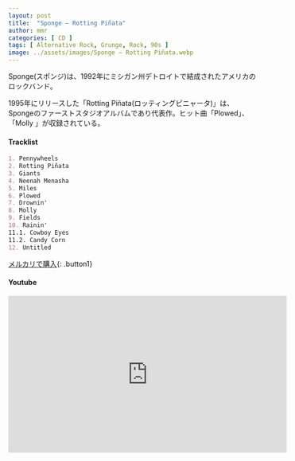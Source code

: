 ```yaml
---
layout: post
title:  "Sponge – Rotting Piñata"
author: mmr
categories: [ CD ]
tags: [ Alternative Rock, Grunge, Rock, 90s ]
image: ../assets/images/Sponge – Rotting Piñata.webp
---
```


Sponge(スポンジ)は、1992年にミシガン州デトロイトで結成されたアメリカのロックバンド。

1995年にリリースした「Rotting Piñata(ロッティングピニャータ)」は、Spongeのファーストスタジオアルバムであり代表作。ヒット曲「Plowed」、「Molly 」が収録されている。

#### Tracklist
```md
1. Pennywheels
2. Rotting Piñata
3. Giants
4. Neenah Menasha
5. Miles
6. Plowed
7. Drownin'
8. Molly
9. Fields
10. Rainin'
11.1. Cowboy Eyes
11.2. Candy Corn
12. Untitled
```

[メルカリで購入](https://jp.mercari.com/item/m51908375347?afid=6142608987){: .button1}

#### Youtube
<iframe width="560" height="315" src="https://www.youtube.com/embed/TVUX4uteV2I?si=CwW4kcl2TsmUy9uA" title="YouTube video player" frameborder="0" allow="accelerometer; autoplay; clipboard-write; encrypted-media; gyroscope; picture-in-picture; web-share" referrerpolicy="strict-origin-when-cross-origin" allowfullscreen></iframe>